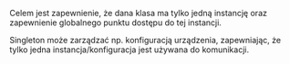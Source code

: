 Celem jest zapewnienie, że dana klasa ma tylko jedną instancję oraz zapewnienie globalnego punktu dostępu do tej instancji.

Singleton może zarządzać np. konfiguracją urządzenia, zapewniając, że tylko jedna instancja/konfiguracja jest używana do komunikacji.
